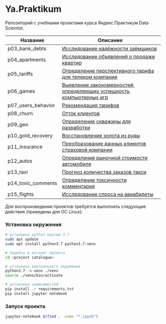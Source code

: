 # Ya.Praktikum

Репозиторий с учебными проектами курса Яндекс.Практикум Data Scientist.


| Название               | Описание                                                                                                                                |
|------------------------|-----------------------------------------------------------------------------------------------------------------------------------------|
| p03_bank_debts         | [Исследование надёжности заёмщиков](https://github.com/novmad/praktikum-tasks/blob/master/p03_bank_debts)                               |
| p04_apartments         | [Исследование объявлений о продаже квартир](https://github.com/novmad/praktikum-tasks/tree/master/p04_apartments)                       |
| p05_tariffs            | [Определение перспективного тарифа для телеком компании](https://github.com/novmad/praktikum-tasks/tree/master/p05_tariffs)             |
| p06_games              | [Выявление закономерностей, определяющих успешность компьютерных игр](https://github.com/novmad/praktikum-tasks/tree/master/p06_games)  |
| p07_users_behavior     | [Рекомендация тарифов](https://github.com/novmad/praktikum-tasks/tree/master/p07_users_behavior)                                        |
| p08_churn              | [Отток клиентов](https://github.com/novmad/praktikum-tasks/tree/master/p08_churn)                                                       |
| p09_geo                | [Определение скважины для разработки](https://github.com/novmad/praktikum-tasks/tree/master/p09_geo)                                    |
| p10_gold_recovery      | [Восстановление золота из руды](https://github.com/novmad/praktikum-tasks/tree/master/p10_gold_recovery)                                |
| p11_insurance          | [Преобразование данных клиентов страховой компании](https://github.com/novmad/praktikum-tasks/tree/master/p11_insurance)                |
| p12_autos              | [Определение рыночной стоимости автомобиля](https://github.com/novmad/praktikum-tasks/tree/master/p12_autos)                            |
| p13_taxi               | [Прогноз количества заказов такси](https://github.com/novmad/praktikum-tasks/tree/master/p13_taxi)                                      |
| p14_toxic_comments     | [Определение токсичности комментария](https://github.com/novmad/praktikum-tasks/tree/master/p14_toxic_comments)                         |
| p15_flights            | [Исследование спроса на авиабилеты](https://github.com/novmad/praktikum-tasks/tree/master/p15_flights)                                  |


Для воспроизведения проектов требуется выполнить следующие действия (приведены для ОС Linux):

### Установка окружения

```bash
# установка python версии 3.7
sudo apt update
sudo apt install python3.7 python3.7-venv

# перейти в каталог проекта
cd <project catalogue>

# установка виртуального окружения 
python3.7 -m venv ./venv
source ./venv/bin/activate

# установка зависимостей
pip install -r requirements.txt
pip install jupyter notebook

```

### Запуск проекта

```bash
jupyter-notebook $(find . -name "*.ipynb")

```

